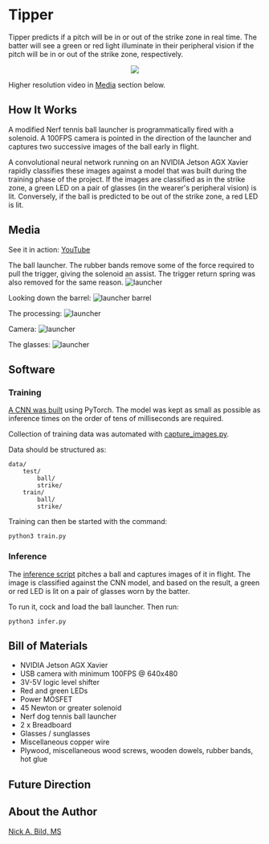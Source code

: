 # Tipper

Tipper predicts if a pitch will be in or out of the strike zone in real time.  The batter will see a green or red light illuminate in their peripheral vision if the pitch will be in or out of the strike zone, respectively.

<p align="center">
<img src="https://raw.githubusercontent.com/nickbild/tipper/master/media/video.gif">
</p>

Higher resolution video in [Media](https://github.com/nickbild/tipper#media) section below.

## How It Works

A modified Nerf tennis ball launcher is programmatically fired with a solenoid.  A 100FPS camera is pointed in the direction of the launcher and captures two successive images of the ball early in flight.

A convolutional neural network running on an NVIDIA Jetson AGX Xavier rapidly classifies these images against a model that was built during the training phase of the project.  If the images are classified as in the strike zone, a green LED on a pair of glasses (in the wearer's peripheral vision) is lit.  Conversely, if the ball is predicted to be out of the strike zone, a red LED is lit.

## Media

See it in action: [YouTube](https://www.youtube.com/watch?v=dkE9XCBSyhw)

The ball launcher.  The rubber bands remove some of the force required to pull the trigger, giving the solenoid an assist.  The trigger return spring was also removed for the same reason.
![launcher](https://raw.githubusercontent.com/nickbild/tipper/master/media/launcher_sm.jpg)

Looking down the barrel:
![launcher barrel](https://raw.githubusercontent.com/nickbild/tipper/master/media/launcher_barrel_sm.jpg)

The processing:
![launcher](https://raw.githubusercontent.com/nickbild/tipper/master/media/xavier_sm.jpg)

Camera:
![launcher](https://raw.githubusercontent.com/nickbild/tipper/master/media/camera_sm.jpg)

The glasses:
![launcher](https://raw.githubusercontent.com/nickbild/tipper/master/media/glasses_sm.jpg)

## Software

### Training

[A CNN was built](https://github.com/nickbild/tipper/blob/master/train.py) using PyTorch.  The model was kept as small as possible as inference times on the order of tens of milliseconds are required.

Collection of training data was automated with [capture_images.py](https://github.com/nickbild/tipper/blob/master/capture_images.py).

Data should be structured as:

```
data/
    test/
        ball/
        strike/
    train/
        ball/
        strike/
```

Training can then be started with the command:

```
python3 train.py
```

### Inference

The [inference script](https://github.com/nickbild/tipper/blob/master/infer.py) pitches a ball and captures images of it in flight.  The image is classified against the CNN model, and based on the result, a green or red LED is lit on a pair of glasses worn by the batter.

To run it, cock and load the ball launcher.  Then run:

```
python3 infer.py
```

## Bill of Materials

- NVIDIA Jetson AGX Xavier
- USB camera with minimum 100FPS @ 640x480
- 3V-5V logic level shifter
- Red and green LEDs
- Power MOSFET
- 45 Newton or greater solenoid
- Nerf dog tennis ball launcher
- 2 x Breadboard
- Glasses / sunglasses
- Miscellaneous copper wire
- Plywood, miscellaneous wood screws, wooden dowels, rubber bands, hot glue

## Future Direction

## About the Author

[Nick A. Bild, MS](https://nickbild79.firebaseapp.com/#!/)

